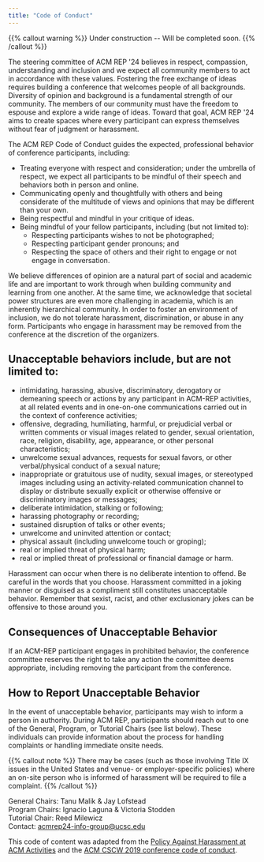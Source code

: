 ```yaml
---
title: "Code of Conduct"
---
```

{{% callout warning %}}
Under construction -- Will be completed soon.
{{% /callout %}}

The steering committee of ACM REP '24 believes in respect, compassion, understanding and inclusion and we expect all community members to act in accordance with these values. Fostering the free exchange of ideas requires building a conference that welcomes people of all backgrounds. Diversity of opinion and background is a fundamental strength of our community. The members of our community must have the freedom to espouse and explore a wide range of ideas. Toward that goal, ACM REP '24 aims to create spaces where every participant can express themselves without fear of judgment or harassment.

The ACM REP Code of Conduct guides the expected, professional behavior of conference participants, including:

- Treating everyone with respect and consideration; under the umbrella of respect, we expect all participants to be mindful of their speech and behaviors both in person and online.
- Communicating openly and thoughtfully with others and being considerate of the multitude of views and opinions that may be different than your own.
- Being respectful and mindful in your critique of ideas.
- Being mindful of your fellow participants, including (but not limited to):
    - Respecting participants wishes to not be photographed;
    - Respecting participant gender pronouns; and
    - Respecting the space of others and their right to engage or not engage in conversation.

We believe differences of opinion are a natural part of social and academic life and are important to work through when building community and learning from one another. At the same time, we acknowledge that societal power structures are even more challenging in academia, which is an inherently hierarchical community. In order to foster an environment of inclusion, we do not tolerate harassment, discrimination, or abuse in any form. Participants who engage in harassment may be removed from the conference at the discretion of the organizers.  

## Unacceptable behaviors include, but are not limited to:

- intimidating, harassing, abusive, discriminatory, derogatory or demeaning speech or actions by any participant in ACM-REP activities, at all related events and in one-on-one communications carried out in the context of conference activities;
- offensive, degrading, humiliating, harmful, or prejudicial verbal or written comments or visual images related to gender, sexual orientation, race, religion, disability, age, appearance, or other personal characteristics;
- unwelcome sexual advances, requests for sexual favors, or other verbal/physical conduct of a sexual nature;
- inappropriate or gratuitous use of nudity, sexual images, or stereotyped images including using an activity-related communication channel to display or distribute sexually explicit or otherwise offensive or discriminatory images or messages;
- deliberate intimidation, stalking or following;
- harassing photography or recording;
- sustained disruption of talks or other events;
- unwelcome and uninvited attention or contact;
- physical assault (including unwelcome touch or groping);
- real or implied threat of physical harm;
- real or implied threat of professional or financial damage or harm.

Harassment can occur when there is no deliberate intention to offend. Be careful in the words that you choose. Harassment committed in a joking manner or disguised as a compliment still constitutes unacceptable behavior. Remember that sexist, racist, and other exclusionary jokes can be offensive to those around you.

## Consequences of Unacceptable Behavior

If an ACM-REP participant engages in prohibited behavior, the conference committee reserves the right to take any action the committee deems appropriate, including removing the participant from the conference. 

## How to Report Unacceptable Behavior

In the event of unacceptable behavior, participants may wish to inform a person in authority. During ACM REP, participants should reach out to one of the General, Program, or Tutorial Chairs (see list below).  These individuals can provide information about the process for handling complaints or handling immediate onsite needs. 

{{% callout note %}}
There may be cases (such as those involving Title IX issues in the United States and venue- or employer-specific policies) where an on-site person who is informed of harassment will be required to file a complaint.
{{% /callout %}}

General Chairs: Tanu Malik & Jay Lofstead  
Program Chairs: Ignacio Laguna & Victoria Stodden  
Tutorial Chair: Reed Milewicz  
Contact: [acmrep24-info-group@ucsc.edu](mailto:acmrep24-info-group@ucsc.edu)  

This code of content was adapted from the [Policy Against Harassment at ACM Activities](https://www.acm.org/about-acm/policy-against-harassment) and the [ACM CSCW 2019 conference code of conduct](https://cscw.acm.org/2019/code-of-conduct.html).